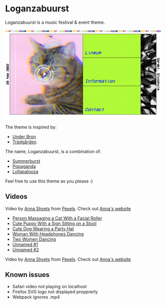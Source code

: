 # Loganzabuurst

Loganzabuurst is a music festival &amp; event theme.

![Screenshot](/screenshots/screenshot-01.jpg?raw=true "Loganzabuurst")

The theme is inspired by:

-   [Under Bron](https://www.underbron.com/)
-   [Trädgården](https://www.tradgarden.com/).

The name, Loganzabuurst, is a combination of:

-   [Summerburst](https://summerburst.se/)
-   [Popaganda](https://popaganda.se/)
-   [Lollapalooza](https://www.lollastockholm.com/)

Feel free to use this theme as you please :)

## Videos

Video by [Anna Shvets](https://www.pexels.com/@shvetsa) from [Pexels](https://www.pexels.com/).
Check out [Anna's website](http://annashvets.com/)

-   [Person Massaging a Cat With a Facial Roller](https://www.pexels.com/video/person-massaging-a-cat-with-a-facial-roller-4838258/)
-   [Cute Puppy With a Sign Sitting on a Stool](https://www.pexels.com/video/cute-puppy-with-a-sign-sitting-on-a-stool-4838317/)
-   [Cute Dog Wearing a Party Hat](https://www.pexels.com/video/cute-dog-wearing-a-party-hat-4772987/)
-   [Woman With Headphones Dancing](https://www.pexels.com/video/woman-with-headphones-dancing-4316088/)
-   [Two Women Dancing](https://www.pexels.com/video/two-women-dancing-4800576/)
-   [Unnamed #1](https://www.pexels.com/video/5460987/)
-   [Unnamed #2](https://www.pexels.com/video/5524951/)

Video by [Anna Shvets](https://www.pexels.com/@shvetsa) from [Pexels](https://www.pexels.com/).
Check out [Anna's website](http://annashvets.com/)

## Known issues

-   Safari video not playing on localhost
-   Firefox SVG logo not displayed propprerly
-   Webpack ignores .mp4
